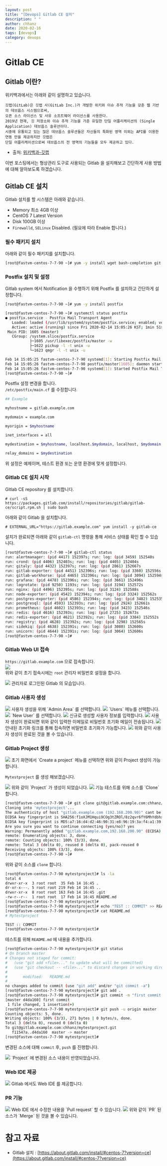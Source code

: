 ```yaml
---
layout: post
title: "[Devops] Gitlab CE 설치"
description: " "
author: chhanz
date: 2020-02-16
tags: [devops]
category: devops
---
```


# Gitlab CE
## Gitlab 이란? 
위키백과에서는 아래와 같이 설명하고 있습니다.   
```console
깃랩(GitLab)은 깃랩 사(GitLab Inc.)가 개발한 위키와 이슈 추적 기능을 갖춘 웹 기반의 데브옵스 시스템으로써,
오픈 소스 라이선스 및 사유 소프트웨어 라이선스를 사용한다.
2019년 현재, 깃 저장소와 이슈 추적 기능을 가춘 유일한 단일 어플리케이션의 (Single Application) 데브옵스 솔루션이다.
시중에 유통되고 있는 많은 데브옵스 솔루션들은 자신들의 특화된 영역 이외는 API를 이용한 연동 만을 제공하지만 깃랩은
단일 어플리케이션으로써 데브옵스의 전 영역의 기능들을 모두 제공하고 있다. 
```
* 출처: [위키백과-깃랩](https://ko.wikipedia.org/wiki/%EA%B9%83%EB%9E%A9)   
   
이번 포스팅에서는 형상관리 도구로 사용되는 Gitlab 을 설치해보고 간단하게 사용 방법에 대해 알아보도록 하겠습니다.   
   
## Gitlab CE 설치
Gitlab 설치를 할 시스템은 아래와 같습니다.   
- Memory 최소 4GB 이상   
- CentOS 7 Latest Version   
- Disk 100GB 이상   
- `Firewalld`, `SELinux` Disabled. (필요에 따라 Enable 합니다.)   

### 필수 패키지 설치   
아래와 같이 필수 패키지를 설치합니다.   
```bash
[root@fastvm-centos-7-7-90 ~]# yum -y install wget bash-completion git policycoreutils-python
```
   
### Postfix 설치 및 설정
Gitlab system 에서 Notification 을 수행하기 위해 Postfix 를 설치하고 간단하게 설정합니다.   
```bash
[root@fastvm-centos-7-7-90 ~]# yum -y install postfix

[root@fastvm-centos-7-7-90 ~]# systemctl status postfix
● postfix.service - Postfix Mail Transport Agent
   Loaded: loaded (/usr/lib/systemd/system/postfix.service; enabled; vendor preset: disabled)
   Active: active (running) since Fri 2020-02-14 15:05:26 KST; 1min 51s ago
 Main PID: 1605 (master)
   CGroup: /system.slice/postfix.service
           ├─1605 /usr/libexec/postfix/master -w
           ├─1622 pickup -l -t unix -u
           └─1623 qmgr -l -t unix -u

Feb 14 15:05:25 fastvm-centos-7-7-90 systemd[1]: Starting Postfix Mail Transport Agent...
Feb 14 15:05:26 fastvm-centos-7-7-90 postfix/master[1605]: daemon started -- version 2.10.1, configuration /etc/postfix
Feb 14 15:05:26 fastvm-centos-7-7-90 systemd[1]: Started Postfix Mail Transport Agent.
[root@fastvm-centos-7-7-90 ~]#
```
   
Postfix 설정 변경을 합니다.   
`/etc/postfix/main.cf` 를 수정합니다.   
```bash
## Example

myhostname = gitlab.example.com

mydomain = example.com

myorigin = $myhostname 

inet_interfaces = all

mydestination = $myhostname, localhost.$mydomain, localhost, $mydomain

relay_domains = $mydestination
```
위 설정은 예제이며, 테스트 환경 또는 운영 환경에 맞게 설정합니다.   
   
### Gitlab CE 설치 시작
Gitlab CE repository 를 설치합니다.   
```console
# curl -sS https://packages.gitlab.com/install/repositories/gitlab/gitlab-ce/script.rpm.sh | sudo bash
```
아래와 같이 Gitlab 을 설치합니다.   
```console
# EXTERNAL_URL="https://gitlab.example.com" yum install -y gitlab-ce
```
   
설치가 완료되면 아래와 같이 `gitlab-ctl` 명령을 통해 서비스 상태를 확인 할 수 있습니다.   
```bash
[root@fastvm-centos-7-7-90 ~]# gitlab-ctl status
run: alertmanager: (pid 4417) 152397s; run: log: (pid 3459) 152540s
run: crond: (pid 4406) 152403s; run: log: (pid 4405) 152404s
run: gitaly: (pid 4432) 152397s; run: log: (pid 2861) 152667s
run: gitlab-exporter: (pid 4451) 152396s; run: log: (pid 3360) 152556s
run: gitlab-workhorse: (pid 4465) 152396s; run: log: (pid 3094) 152594s
run: grafana: (pid 4478) 152396s; run: log: (pid 3661) 152496s
run: logrotate: (pid 9250) 1193s; run: log: (pid 3194) 152572s
run: nginx: (pid 4496) 152395s; run: log: (pid 3124) 152588s
run: node-exporter: (pid 4542) 152394s; run: log: (pid 3324) 152562s
run: postgres-exporter: (pid 4586) 152394s; run: log: (pid 3482) 152535s
run: postgresql: (pid 4593) 152393s; run: log: (pid 2924) 152661s
run: prometheus: (pid 4602) 152393s; run: log: (pid 3423) 152546s
run: redis: (pid 4616) 152393s; run: log: (pid 2725) 152673s
run: redis-exporter: (pid 4621) 152392s; run: log: (pid 3384) 152552s
run: registry: (pid 4628) 152392s; run: log: (pid 3298) 152565s
run: sidekiq: (pid 4638) 152391s; run: log: (pid 3080) 152600s
run: unicorn: (pid 4644) 152391s; run: log: (pid 3064) 152606s
[root@fastvm-centos-7-7-90 ~]#
```
   
### Gitlab Web UI 접속
`https://gitlab.example.com` 으로 접속합니다.   
<img src="/assets/images/post/2020-02-16-gitlab/1.png" style="max-width: 95%; height: auto;">   
위와 같이 초기 접속시에는 `root` 관리자 비밀번호 설정을 합니다.   
   
<img src="/assets/images/post/2020-02-16-gitlab/2.png" style="max-width: 95%; height: auto;">   
관리자로 로그인된 Gitlab 의 모습입니다.   
   
### Gitlab 사용자 생성
<img src="/assets/images/post/2020-02-16-gitlab/3.png" style="max-width: 95%; height: auto;">   
사용자 생성을 위해 `Admin Area` 를 선택합니다.   
   
<img src="/assets/images/post/2020-02-16-gitlab/4.png" style="max-width: 95%; height: auto;">   
`Users` 메뉴를 선택합니다.   
   
<img src="/assets/images/post/2020-02-16-gitlab/5.png" style="max-width: 95%; height: auto;">   
`New User` 를 선택합니다.   
   
<img src="/assets/images/post/2020-02-16-gitlab/6.png" style="max-width: 95%; height: auto;">   
신규로 생성할 사용자 정보를 입력합니다.   
   
<img src="/assets/images/post/2020-02-16-gitlab/7.png" style="max-width: 95%; height: auto;">   
사용자 생성이 완료되면 위와 같이 입력한 이메일로 비밀번호 초기화 메일이 전송됩니다.   
   
<img src="/assets/images/post/2020-02-16-gitlab/8.png" style="max-width: 95%; height: auto;">   
안내된 초기화 링크를 통해 접속하면 비밀번호 초기화가 가능합니다.   
   
<img src="/assets/images/post/2020-02-16-gitlab/9.png" style="max-width: 95%; height: auto;">   
위와 같이 사용자 생성이 완료된 것을 볼 수 있습니다.   
   
### Gitlab Project 생성
<img src="/assets/images/post/2020-02-16-gitlab/13.png" style="max-width: 95%; height: auto;">   
초기 화면에서 `Create a project` 메뉴를 선택하면 위와 같이 Project 생성이 가능합니다.   
   
`Mytestproject` 를 생성 해보겠습니다.   
   
<img src="/assets/images/post/2020-02-16-gitlab/14.png" style="max-width: 95%; height: auto;">   
위와 같이 `Project` 가 생성이 되었습니다.   
   
<img src="/assets/images/post/2020-02-16-gitlab/15.png" style="max-width: 95%; height: auto;">   
기능 테스트를 위해 소스를 `Clone` 합니다.   
   
```bash
[root@fastvm-centos-7-7-90 ~]# git clone git@gitlab.example.com:chhanz/mytestproject.git
Cloning into 'mytestproject'...
The authenticity of host "gitlab.example.com (192.168.200.90)" cant be established.
ECDSA key fingerprint is SHA256:f1oXJM1Hqui9COg3tZROl/8z2qvr6fY6MhYdbhxNk0c.
ECDSA key fingerprint is MD5:a7:16:d4:d2:46:90:31:e8:96:19:3a:f4:a1:39:f8:96.
Are you sure you want to continue connecting (yes/no)? yes
Warning: Permanently added "gitlab.example.com,192.168.200.90" (ECDSA) to the list of known hosts.
remote: Enumerating objects: 3, done.
remote: Counting objects: 100% (3/3), done.
remote: Total 3 (delta 0), reused 0 (delta 0), pack-reused 0
Receiving objects: 100% (3/3), done.
[root@fastvm-centos-7-7-90 ~]#
```
위와 같이 소스를 `clone` 합니다.   
   
```bash
[root@fastvm-centos-7-7-90 mytestproject]# ls -la 
total 4
drwxr-xr-x  3 root root  35 Feb 14 16:45 .
dr-xr-x---. 5 root root 219 Feb 14 16:45 ..
drwxr-xr-x  8 root root 163 Feb 14 16:45 .git
-rw-r--r--  1 root root  17 Feb 14 16:45 README.md
[root@fastvm-centos-7-7-90 mytestproject]#
[root@fastvm-centos-7-7-90 mytestproject]# echo "TEST :: COMMIT" >> README.md 
[root@fastvm-centos-7-7-90 mytestproject]# cat README.md 
# Mytestproject

TEST :: COMMIT
[root@fastvm-centos-7-7-90 mytestproject]#
```
테스트를 위해 `README.md` 에 내용을 추가합니다.  
   
```bash
[root@fastvm-centos-7-7-90 mytestproject]# git status
# On branch master
# Changes not staged for commit:
#   (use "git add <file>..." to update what will be committed)
#   (use "git checkout -- <file>..." to discard changes in working directory)
#
#       modified:   README.md
#
no changes added to commit (use "git add" and/or "git commit -a")
[root@fastvm-centos-7-7-90 mytestproject]# git add .
[root@fastvm-centos-7-7-90 mytestproject]# git commit -m "first commit "
[master d4da160] first commit
 1 file changed, 1 insertion(+)
[root@fastvm-centos-7-7-90 mytestproject]# git push -u origin master
Counting objects: 5, done.
Writing objects: 100% (3/3), 271 bytes | 0 bytes/s, done.
Total 3 (delta 0), reused 0 (delta 0)
To git@gitlab.example.com:chhanz/mytestproject.git
   f11547a..d4da160  master -> master
[root@fastvm-centos-7-7-90 mytestproject]#
```
변경된 소스에 대해 `commit` 후, `push` 를 진행합니다.   
   
<img src="/assets/images/post/2020-02-16-gitlab/16.png" style="max-width: 95%; height: auto;">   
`Project` 에 변경된 소스 내용이 반영되었습니다.   
   
### Web IDE 제공
<img src="/assets/images/post/2020-02-16-gitlab/17.png" style="max-width: 95%; height: auto;">   
Gitlab 에서도 Web IDE 를 제공합니다.   

### PR 기능
<img src="/assets/images/post/2020-02-16-gitlab/18.png" style="max-width: 95%; height: auto;">   
Web IDE 에서 수정한 내용을 `Pull request` 할 수 있습니다.   

<img src="/assets/images/post/2020-02-16-gitlab/19.png" style="max-width: 95%; height: auto;">   
위와 같이 `PR` 된 소스가 `Merge` 된 것을 볼 수 있습니다.   
   
# 참고 자료
- Gitlab 설치 : [https://about.gitlab.com/install/#centos-7?version=ce](https://about.gitlab.com/install/#centos-7?version=ce)












